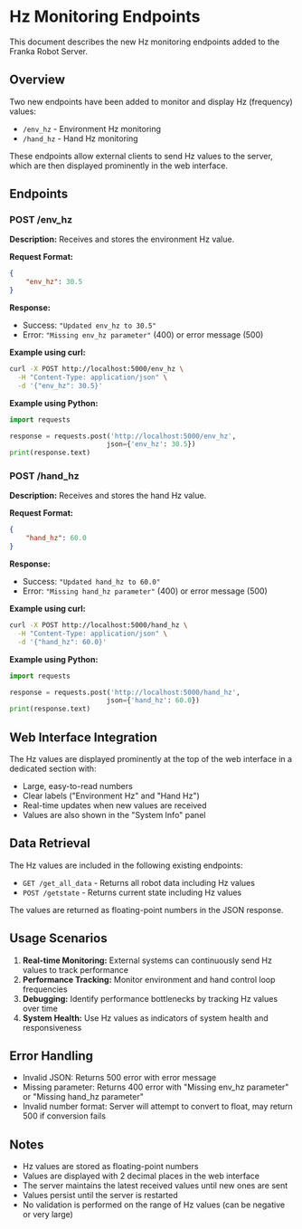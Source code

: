 # Hz Monitoring Endpoints

This document describes the new Hz monitoring endpoints added to the Franka Robot Server.

## Overview

Two new endpoints have been added to monitor and display Hz (frequency) values:
- `/env_hz` - Environment Hz monitoring
- `/hand_hz` - Hand Hz monitoring

These endpoints allow external clients to send Hz values to the server, which are then displayed prominently in the web interface.

## Endpoints

### POST /env_hz

**Description:** Receives and stores the environment Hz value.

**Request Format:**
```json
{
    "env_hz": 30.5
}
```

**Response:**
- Success: `"Updated env_hz to 30.5"`
- Error: `"Missing env_hz parameter"` (400) or error message (500)

**Example using curl:**
```bash
curl -X POST http://localhost:5000/env_hz \
  -H "Content-Type: application/json" \
  -d '{"env_hz": 30.5}'
```

**Example using Python:**
```python
import requests

response = requests.post('http://localhost:5000/env_hz', 
                        json={'env_hz': 30.5})
print(response.text)
```

### POST /hand_hz

**Description:** Receives and stores the hand Hz value.

**Request Format:**
```json
{
    "hand_hz": 60.0
}
```

**Response:**
- Success: `"Updated hand_hz to 60.0"`
- Error: `"Missing hand_hz parameter"` (400) or error message (500)

**Example using curl:**
```bash
curl -X POST http://localhost:5000/hand_hz \
  -H "Content-Type: application/json" \
  -d '{"hand_hz": 60.0}'
```

**Example using Python:**
```python
import requests

response = requests.post('http://localhost:5000/hand_hz', 
                        json={'hand_hz': 60.0})
print(response.text)
```

## Web Interface Integration

The Hz values are displayed prominently at the top of the web interface in a dedicated section with:
- Large, easy-to-read numbers
- Clear labels ("Environment Hz" and "Hand Hz")
- Real-time updates when new values are received
- Values are also shown in the "System Info" panel

## Data Retrieval

The Hz values are included in the following existing endpoints:
- `GET /get_all_data` - Returns all robot data including Hz values
- `POST /getstate` - Returns current state including Hz values

The values are returned as floating-point numbers in the JSON response.

## Usage Scenarios

1. **Real-time Monitoring:** External systems can continuously send Hz values to track performance
2. **Performance Tracking:** Monitor environment and hand control loop frequencies
3. **Debugging:** Identify performance bottlenecks by tracking Hz values over time
4. **System Health:** Use Hz values as indicators of system health and responsiveness

## Error Handling

- Invalid JSON: Returns 500 error with error message
- Missing parameter: Returns 400 error with "Missing env_hz parameter" or "Missing hand_hz parameter"
- Invalid number format: Server will attempt to convert to float, may return 500 if conversion fails

## Notes

- Hz values are stored as floating-point numbers
- Values are displayed with 2 decimal places in the web interface
- The server maintains the latest received values until new ones are sent
- Values persist until the server is restarted
- No validation is performed on the range of Hz values (can be negative or very large) 